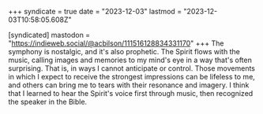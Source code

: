 +++
syndicate = true
date = "2023-12-03"
lastmod = "2023-12-03T10:58:05.608Z"

[syndicated]
mastodon = "https://indieweb.social/@acbilson/111516128834331170"
+++
The symphony is nostalgic, and it's also prophetic. The Spirit flows with the music, calling images and memories to my mind's eye in a way that's often surprising. That is, in ways I cannot anticipate or control. Those movements in which I expect to receive the strongest impressions can be lifeless to me, and others can bring me to tears with their resonance and imagery. I think that I learned to hear the Spirit's voice first through music, then recognized the speaker in the Bible.
